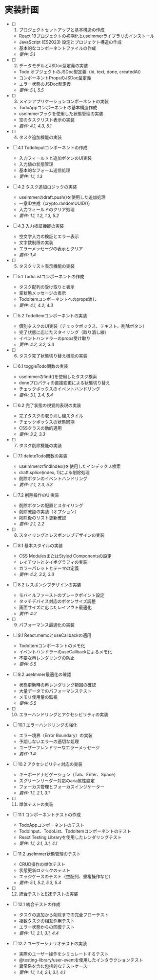 # 実装計画

- [ ] 1. プロジェクトセットアップと基本構造の作成
  - React 19プロジェクトの初期化とuseImmerライブラリのインストール
  - JavaScript (ES2023) 設定とプロジェクト構造の作成
  - 基本的なコンポーネントファイルの作成
  - _要件: 5.1_

- [ ] 2. データモデルとJSDoc型定義の実装
  - Todo オブジェクトのJSDoc型定義（id, text, done, createdAt）
  - コンポーネントPropsのJSDoc型定義
  - エラー状態のJSDoc型定義
  - _要件: 5.1, 5.5_

- [ ] 3. メインアプリケーションコンポーネントの実装
  - TodoAppコンポーネントの基本構造作成
  - useImmerフックを使用した状態管理の実装
  - 空のタスクリスト表示の実装
  - _要件: 4.1, 4.3, 5.1_

- [ ] 4. タスク追加機能の実装
- [ ] 4.1 TodoInputコンポーネントの作成
  - 入力フィールドと追加ボタンのUI実装
  - 入力値の状態管理
  - 基本的なフォーム送信処理
  - _要件: 1.1, 1.3_

- [ ] 4.2 タスク追加ロジックの実装
  - useImmerのdraft.push()を使用した追加処理
  - 一意ID生成（crypto.randomUUID()）
  - 入力フィールドのクリア処理
  - _要件: 1.1, 1.2, 1.3, 5.2_

- [ ] 4.3 入力検証機能の実装
  - 空文字入力の検証とエラー表示
  - 文字数制限の実装
  - エラーメッセージの表示とクリア
  - _要件: 1.4_

- [ ] 5. タスクリスト表示機能の実装
- [ ] 5.1 TodoListコンポーネントの作成
  - タスク配列の受け取りと表示
  - 空状態メッセージの表示
  - TodoItemコンポーネントへのprops渡し
  - _要件: 4.1, 4.2, 4.3_

- [ ] 5.2 TodoItemコンポーネントの実装
  - 個別タスクのUI実装（チェックボックス、テキスト、削除ボタン）
  - 完了状態に応じたスタイリング（取り消し線）
  - イベントハンドラーのprops受け取り
  - _要件: 4.2, 3.2, 3.3_

- [ ] 6. タスク完了状態切り替え機能の実装
- [ ] 6.1 toggleTodo関数の実装
  - useImmerのfind()を使用したタスク検索
  - doneプロパティの直接変更による状態切り替え
  - チェックボックスのイベントハンドリング
  - _要件: 3.1, 3.4, 5.4_

- [ ] 6.2 完了状態の視覚的表現の実装
  - 完了タスクの取り消し線スタイル
  - チェックボックスの状態同期
  - CSSクラスの動的適用
  - _要件: 3.2, 3.3_

- [ ] 7. タスク削除機能の実装
- [ ] 7.1 deleteTodo関数の実装
  - useImmerのfindIndex()を使用したインデックス検索
  - draft.splice(index, 1)による削除処理
  - 削除ボタンのイベントハンドリング
  - _要件: 2.1, 2.3, 5.3_

- [ ] 7.2 削除操作のUI実装
  - 削除ボタンの配置とスタイリング
  - 削除確認の実装（オプション）
  - 削除後のリスト更新確認
  - _要件: 2.1, 2.2_

- [ ] 8. スタイリングとレスポンシブデザインの実装
- [ ] 8.1 基本スタイルの実装
  - CSS ModulesまたはStyled Componentsの設定
  - レイアウトとタイポグラフィの実装
  - カラーパレットとテーマの定義
  - _要件: 4.2, 3.2, 3.3_

- [ ] 8.2 レスポンシブデザインの実装
  - モバイルファーストのブレークポイント設定
  - タッチデバイス対応のボタンサイズ調整
  - 画面サイズに応じたレイアウト最適化
  - _要件: 4.2_

- [ ] 9. パフォーマンス最適化の実装
- [ ] 9.1 React.memoとuseCallbackの適用
  - TodoItemコンポーネントのメモ化
  - イベントハンドラーのuseCallbackによるメモ化
  - 不要な再レンダリングの防止
  - _要件: 5.5_

- [ ] 9.2 useImmer最適化の確認
  - 状態更新時の再レンダリング範囲の確認
  - 大量データでのパフォーマンステスト
  - メモリ使用量の監視
  - _要件: 5.5_

- [ ] 10. エラーハンドリングとアクセシビリティの実装
- [ ] 10.1 エラーハンドリングの強化
  - エラー境界（Error Boundary）の実装
  - 予期しないエラーの適切な処理
  - ユーザーフレンドリーなエラーメッセージ
  - _要件: 1.4_

- [ ] 10.2 アクセシビリティ対応の実装
  - キーボードナビゲーション（Tab、Enter、Space）
  - スクリーンリーダー対応のaria属性設定
  - フォーカス管理とフォーカスインジケーター
  - _要件: 1.1, 2.1, 3.1_

- [ ] 11. 単体テストの実装
- [ ] 11.1 コンポーネントテストの作成
  - TodoAppコンポーネントのテスト
  - TodoInput、TodoList、TodoItemコンポーネントのテスト
  - React Testing Libraryを使用したレンダリングテスト
  - _要件: 1.1, 2.1, 3.1, 4.1_

- [ ] 11.2 useImmer状態管理のテスト
  - CRUD操作の単体テスト
  - 状態更新ロジックのテスト
  - エッジケースのテスト（空配列、重複操作など）
  - _要件: 5.1, 5.2, 5.3, 5.4_

- [ ] 12. 統合テストとE2Eテストの実装
- [ ] 12.1 統合テストの作成
  - タスクの追加から削除までの完全フローテスト
  - 複数タスクの相互作用テスト
  - エラー状態からの回復テスト
  - _要件: 1.1, 2.1, 3.1, 4.4_

- [ ] 12.2 ユーザーシナリオテストの実装
  - 実際のユーザー操作をシミュレートするテスト
  - @testing-library/user-eventを使用したインタラクションテスト
  - 異常系を含む包括的なテストケース
  - _要件: 1.1, 1.4, 2.1, 3.1, 4.1_